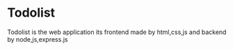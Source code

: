 # Todolist
Todolist is the web application  its frontend made by html,css,js and backend by node,js,express.js
